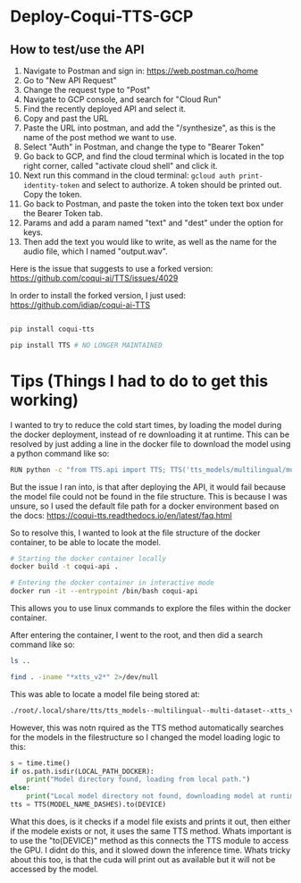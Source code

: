# Deploy-Coqui-TTS-GCP

## How to test/use the API
1. Navigate to Postman and sign in: https://web.postman.co/home
2. Go to "New API Request"
3. Change the request type to "Post"
4. Navigate to GCP console, and search for "Cloud Run"
5. Find the recently deployed API and select it. 
6. Copy and past the URL
7. Paste the URL into postman, and add the "/synthesize", as this is the name of the post method we want to use. 
8. Select "Auth" in Postman, and change the type to "Bearer Token"
9. Go back to GCP, and find the cloud terminal which is located in the top right corner, called "activate cloud shell" and click it. 
10. Next run this command in the cloud terminal: ```gcloud auth print-identity-token``` and select to authorize. A token should be printed out. Copy the token. 
11. Go back to Postman, and paste the token into the token text box under the Bearer Token tab.
12. Params and add a param named "text" and "dest" under the option for keys. 
14. Then add the text you would like to write, as well as the name for the audio file, which I named "output.wav". 

Here is the issue that suggests to use a forked version: 
https://github.com/coqui-ai/TTS/issues/4029

In order to install the forked version, I just used:
https://github.com/idiap/coqui-ai-TTS
```bash

pip install coqui-tts

pip install TTS # NO LONGER MAINTAINED
```

# Tips (Things I had to do to get this working)
I wanted to try to reduce the cold start times, by loading the model during the docker deployment, instead of re downloading it at runtime. This can be resolved
by just adding a line in the docker file to download the model using a python command like so: 

```Bash
RUN python -c "from TTS.api import TTS; TTS('tts_models/multilingual/multi-dataset/xtts_v2')"
```

But the issue I ran into, is that after deploying the API, it would fail because the model file could not be found in the file structure. This is because I was unsure, so I used the default file path for a docker environment based on the docs: https://coqui-tts.readthedocs.io/en/latest/faq.html 

So to resolve this, I wanted to look at the file structure of the docker container, to be able to locate the model. 

```bash
# Starting the docker container locally
docker build -t coqui-api . 

# Entering the docker container in interactive mode
docker run -it --entrypoint /bin/bash coqui-api  
```

This allows you to use linux commands to explore the files within the docker container. 

After entering the container, I went to the root, and then did a search command like so: 

```bash
ls ..

find . -iname "*xtts_v2*" 2>/dev/null
```

This was able to locate a model file being stored at:
```bash
./root/.local/share/tts/tts_models--multilingual--multi-dataset--xtts_v2
```

However, this was notn rquired as the TTS method automatically searches for the models in the filestructure so I changed the model loading logic to this:

```python
s = time.time()
if os.path.isdir(LOCAL_PATH_DOCKER):
    print("Model directory found, loading from local path.")
else:
    print("Local model directory not found, downloading model at runtime.")
tts = TTS(MODEL_NAME_DASHES).to(DEVICE)
```

What this does, is it checks if a model file exists and prints it out, then either if the modele exists or not, it uses the same TTS method. Whats important is to use the "to(DEVICE)" method as this connects the TTS module to access the GPU. I didnt do this, and it slowed down the inference time. Whats tricky about this too, is that the cuda will print out as available but it will not be accessed by the model.  
